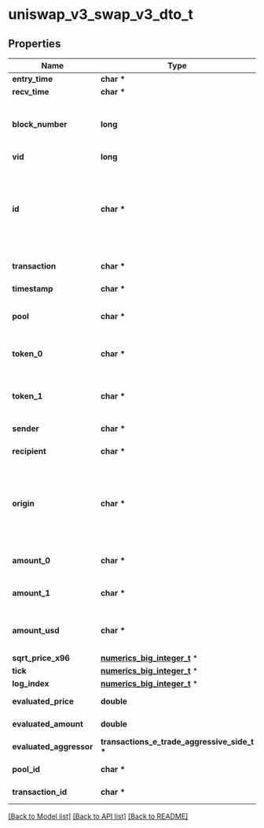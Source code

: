 # uniswap_v3_swap_v3_dto_t

## Properties
Name | Type | Description | Notes
------------ | ------------- | ------------- | -------------
**entry_time** | **char \*** |  | [optional] 
**recv_time** | **char \*** |  | [optional] 
**block_number** | **long** | Number of block in which entity was recorded. | [optional] 
**vid** | **long** |  | [optional] 
**id** | **char \*** | Identifier, format: transaction hash + \&quot;#\&quot; + index in swaps Transaction array. | [optional] 
**transaction** | **char \*** | Pointer to transaction. | [optional] 
**timestamp** | **char \*** | Timestamp of transaction. | [optional] 
**pool** | **char \*** | Pool swap occured within. | [optional] 
**token_0** | **char \*** | Reference to token0 as stored in pair contract. | [optional] 
**token_1** | **char \*** | Reference to token1 as stored in pair contract. | [optional] 
**sender** | **char \*** | Sender of the swap. | [optional] 
**recipient** | **char \*** | Recipient of the swap. | [optional] 
**origin** | **char \*** | Transaction origin: the EOA (Externally Owned Account) that initiated the transaction | [optional] 
**amount_0** | **char \*** | Delta of token0 swapped. | [optional] 
**amount_1** | **char \*** | Delta of token1 swapped. | [optional] 
**amount_usd** | **char \*** | Derived amount of tokens sold in USD. | [optional] 
**sqrt_price_x96** | [**numerics_big_integer_t**](numerics_big_integer.md) \* |  | [optional] 
**tick** | [**numerics_big_integer_t**](numerics_big_integer.md) \* |  | [optional] 
**log_index** | [**numerics_big_integer_t**](numerics_big_integer.md) \* |  | [optional] 
**evaluated_price** | **double** |  | [optional] [readonly] 
**evaluated_amount** | **double** |  | [optional] [readonly] 
**evaluated_aggressor** | **transactions_e_trade_aggressive_side_t \*** |  | [optional] 
**pool_id** | **char \*** |  | [optional] [readonly] 
**transaction_id** | **char \*** |  | [optional] [readonly] 

[[Back to Model list]](../README.md#documentation-for-models) [[Back to API list]](../README.md#documentation-for-api-endpoints) [[Back to README]](../README.md)


